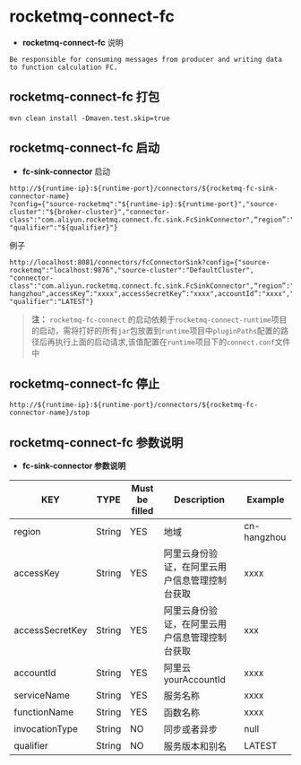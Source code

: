 # rocketmq-connect-fc
* **rocketmq-connect-fc** 说明
```
Be responsible for consuming messages from producer and writing data to function calculation FC.
```

## rocketmq-connect-fc 打包
```
mvn clean install -Dmaven.test.skip=true
```

## rocketmq-connect-fc 启动

* **fc-sink-connector** 启动

```
http://${runtime-ip}:${runtime-port}/connectors/${rocketmq-fc-sink-connector-name}
?config={"source-rocketmq":"${runtime-ip}:${runtime-port}","source-cluster":"${broker-cluster}","connector-class":"com.aliyun.rocketmq.connect.fc.sink.FcSinkConnector",“region”:"${region}",accessKey”:"${accessKey}",accessSecretKey”:"${accessSecretKey}",accountId”:"${accountId}","serviceName":"${serviceName}","functionName":"${functionName}","invocationType":"${invocationType}", "qualifier":"${qualifier}"}
```

例子 
```
http://localhost:8081/connectors/fcConnectorSink?config={"source-rocketmq":"localhost:9876","source-cluster":"DefaultCluster",
"connector-class":"com.aliyun.rocketmq.connect.fc.sink.FcSinkConnector",“region”:"cn-hangzhou",accessKey”:"xxxx",accessSecretKey”:"xxxx",accountId”:"xxxx","serviceName":"xxxx","functionName":"xxxx","invocationType":"", "qualifier":"LATEST"}
```

>**注：** `rocketmq-fc-connect` 的启动依赖于`rocketmq-connect-runtime`项目的启动，需将打好的所有`jar`包放置到`runtime`项目中`pluginPaths`配置的路径后再执行上面的启动请求,该值配置在`runtime`项目下的`connect.conf`文件中

## rocketmq-connect-fc 停止

```
http://${runtime-ip}:${runtime-port}/connectors/${rocketmq-fc-connector-name}/stop
```

## rocketmq-connect-fc 参数说明
* **fc-sink-connector 参数说明**

|         KEY            |  TYPE   | Must be filled | Description                      | Example
|------------------------|---------|----------------|----------------------------------|--|
|region                  | String  | YES            | 地域                               | cn-hangzhou|
|accessKey               | String  | YES            | 阿里云身份验证，在阿里云用户信息管理控制台获取                    | xxxx |
|accessSecretKey         | String  | YES            | 阿里云身份验证，在阿里云用户信息管理控制台获取                     | xxx |
|accountId               | String  | YES            | 阿里云yourAccountId                      | xxxx |
|serviceName             | String  | YES            | 服务名称 | xxxx |
|functionName            | String  | YES            | 函数名称 | xxxx |
|invocationType    | String | NO             | 同步或者异步                           | null |
|qualifier        | String | NO             | 服务版本和别名                          | LATEST |

